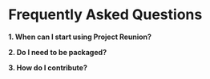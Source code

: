 # Frequently Asked Questions
**1. When can I start using Project Reunion?**

**2. Do I need to be packaged?**

**3. How do I contribute?**

